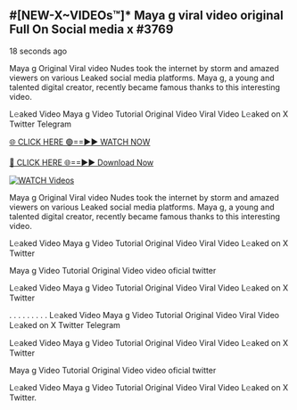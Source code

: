 ## #[NEW-X~VIDEOs™]* Maya g viral video original Full On Social media x #3769

18 seconds ago

Maya g Original Viral video Nudes took the internet by storm and amazed viewers on various Leaked social media platforms. Maya g, a young and talented digital creator, recently became famous thanks to this interesting video.

L𝚎aked Video Maya g Video Tutorial Original Video Viral Video L𝚎aked on X Twitter Telegram

[🌐 CLICK HERE 🟢==►► WATCH NOW](https://valovideo.net/valo-video/?bom)

[🔴 CLICK HERE 🌐==►► Download Now](https://valovideo.net/valo-video/?bom)

[![WATCH Videos](https://i.imgur.com/dJHk4Zq.gif)](https://valovideo.net/valo-video/?bom)

Maya g Original Viral video Nudes took the internet by storm and amazed viewers on various Leaked social media platforms. Maya g, a young and talented digital creator, recently became famous thanks to this interesting video.

L𝚎aked Video Maya g Video Tutorial Original Video Viral Video L𝚎aked on X Twitter

Maya g Video Tutorial Original Video video oficial twitter

L𝚎aked Video Maya g Video Tutorial Original Video Viral Video L𝚎aked on X Twitter

. . . . . . . . . L𝚎aked Video Maya g Video Tutorial Original Video Viral Video L𝚎aked on X Twitter Telegram

L𝚎aked Video Maya g Video Tutorial Original Video Viral Video L𝚎aked on X Twitter

Maya g Video Tutorial Original Video video oficial twitter

L𝚎aked Video Maya g Video Tutorial Original Video Viral Video L𝚎aked on X Twitter.